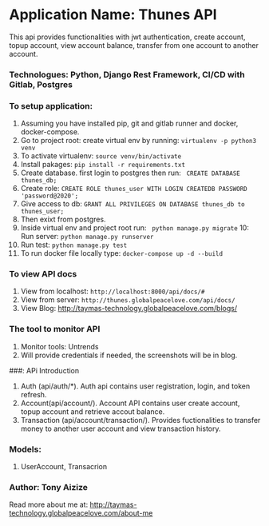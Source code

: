 # Application Name: Thunes API
This api provides functionalities with jwt authentication, create account, topup account, view account balance, transfer from one account to another account.

### Technologues: Python, Django Rest Framework, CI/CD with Gitlab, Postgres

### To setup application:
1. Assuming you have installed pip, git and gitlab runner and docker, docker-compose.
2. Go to project root: create virtual env by running: ```virtualenv -p python3 venv```
3. To activate virtualenv: ```source venv/bin/activate```
4. Install pakages: ```pip install -r requirements.txt```
5. Create database. first login to postgres then run: ``` CREATE DATABASE thunes_db;```
6. Create role: ```CREATE ROLE thunes_user WITH LOGIN CREATEDB PASSWORD 'password@2020';```
7. Give access to db: ```GRANT ALL PRIVILEGES ON DATABASE thunes_db to thunes_user;```
8. Then exixt from postgres. 
9. Inside virtual env and project root run: ``` python manage.py migrate```
10: Run server: ```python manage.py runserver```
11. Run test: ```python manage.py test```
12. To run docker file locally type: ```docker-compose up -d --build```

### To view API docs
1. View from localhost: ```http://localhost:8000/api/docs/#```
2. View from server: ```http://thunes.globalpeacelove.com/api/docs/```
3. View Blog: http://taymas-technology.globalpeacelove.com/blogs/

### The tool to monitor API
1. Monitor tools: Untrends
2. Will provide credentials if needed, the screenshots will be in blog.

###: APi Introduction
1. Auth (api/auth/*). Auth api contains user registration, login, and token refresh.
2. Account(api/account/). Account API contains user create account, topup account and retrieve accout balance.
3. Transaction (api/account/transaction/). Provides fuctionalities to transfer money to another user account and view transaction history.

### Models:
1. UserAccount, Transacrion

### Author: Tony Aizize
Read more about me at: http://taymas-technology.globalpeacelove.com/about-me
